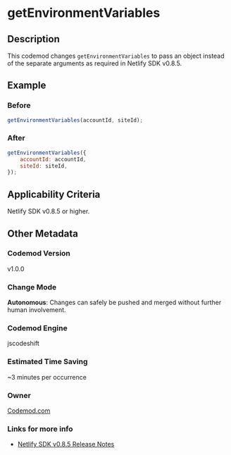 # getEnvironmentVariables

## Description

This codemod changes `getEnvironmentVariables` to pass an object instead of the separate arguments as required in Netlify SDK v0.8.5.

## Example

### Before

```jsx
getEnvironmentVariables(accountId, siteId);
```

### After

```jsx
getEnvironmentVariables({
	accountId: accountId,
	siteId: siteId,
});
```

## Applicability Criteria

Netlify SDK v0.8.5 or higher.

## Other Metadata

### Codemod Version

v1.0.0

### Change Mode

**Autonomous**: Changes can safely be pushed and merged without further human involvement.

### **Codemod Engine**

jscodeshift

### Estimated Time Saving

~3 minutes per occurrence

### Owner

[Codemod.com](https://github.com/codemod-com)

### Links for more info

-   [Netlify SDK v0.8.5 Release Notes](https://sdk.netlify.com/release-notes/#085)
